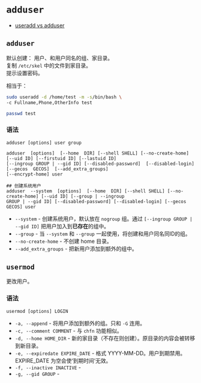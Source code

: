 # `adduser`
- [useradd vs adduser](https://linuxhandbook.com/useradd-vs-adduser/)

## `adduser`
默认创建： 用户、和用户同名的组、家目录。  
复制 `/etc/skel` 中的文件到家目录。  
提示设置密码。  

相当于：  
```sh
sudo useradd -d /home/test -m -s/bin/bash \
-c Fullname,Phone,OtherInfo test

passwd test
```

### 语法
```
adduser [options] user group

adduser  [options]  [--home  DIR] [--shell SHELL] [--no-create-home] [--uid ID] [--firstuid ID] [--lastuid ID]
[--ingroup GROUP | --gid ID] [--disabled-password]  [--disabled-login]  [--gecos  GECOS]  [--add_extra_groups]
[--encrypt-home] user

## 创建系统用户
adduser  --system  [options]  [--home  DIR] [--shell SHELL] [--no-create-home] [--uid ID] [--group | --ingroup
GROUP | --gid ID] [--disabled-password] [--disabled-login] [--gecos GECOS] user
```

- `--system` - 创建系统用户，默认放在 `nogroup` 组。通过 `[--ingroup GROUP | --gid ID]` 把用户加入到**已存在**的组中。  
- `--group` - 当 `--system` 和 `--group` 一起使用，将创建和用户同名同ID的组。  
- `--no-create-home` - 不创建 home 目录。  
- `--add_extra_groups` - 把新用户添加到额外的组中。  


## `usermod`
更改用户。  

### 语法
`usermod [options] LOGIN`  

- `-a, --append` - 将用户添加到额外的组。只和 `-G` 连用。  
- `-c, --comment COMMENT` - 与 `chfn` 功能相似。  
- `-d, --home HOME_DIR` - 新的家目录（不存在则创建）。原目录的内容会被转移到新目录。  
- `-e, --expiredate EXPIRE_DATE` - 格式 YYYY-MM-DD。用户到期禁用。EXPIRE_DATE 为空会使‘到期时间’无效。  
- `-f, --inactive INACTIVE` - 
- `-g, --gid GROUP` - 
